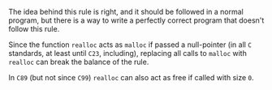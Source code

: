 The idea behind this rule is right, and it should be followed in a normal program, but there is a way to write a perfectly correct program that doesn't follow this rule.

Since the function `realloc` acts as `malloc` if passed a null-pointer (in all `C` standards, at least until `C23`, including), replacing all calls to `malloc` with `realloc` can break the balance of the rule.

In `C89` (but not since `C99`) `realloc` can also act as free if called with size `0`.
